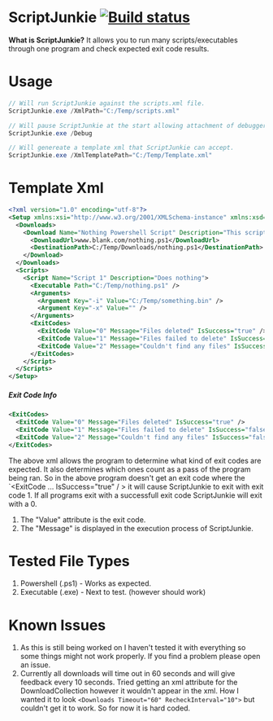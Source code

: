 
# ScriptJunkie [![Build status](https://ci.appveyor.com/api/projects/status/ls9qpbdnn9n4svg4/branch/master?svg=true)](https://ci.appveyor.com/project/lzinga/scriptjunkie/branch/master)

**What is ScriptJunkie?**
It allows you to run many scripts/executables through one program and check expected exit code results.

# Usage

```csharp
// Will run ScriptJunkie against the scripts.xml file.
ScriptJunkie.exe /XmlPath="C:/Temp/scripts.xml"

// Will pause ScriptJunkie at the start allowing attachment of debugger.
ScriptJunkie.exe /Debug

// Will genereate a template xml that ScriptJunkie can accept.
ScriptJunkie.exe /XmlTemplatePath="C:/Temp/Template.xml"
```

# Template Xml
```xml
<?xml version="1.0" encoding="utf-8"?>
<Setup xmlns:xsi="http://www.w3.org/2001/XMLSchema-instance" xmlns:xsd="http://www.w3.org/2001/XMLSchema">
  <Downloads>
    <Download Name="Nothing Powershell Script" Description="This script does nothing">
      <DownloadUrl>www.blank.com/nothing.ps1</DownloadUrl>
      <DestinationPath>C:/Temp/Downloads/nothing.ps1</DestinationPath>
    </Download>
  </Downloads>
  <Scripts>
    <Script Name="Script 1" Description="Does nothing">
      <Executable Path="C:/Temp/nothing.ps1" />
      <Arguments>
        <Argument Key="-i" Value="C:/Temp/something.bin" />
        <Argument Key="-x" Value="" />
      </Arguments>
      <ExitCodes>
        <ExitCode Value="0" Message="Files deleted" IsSuccess="true" />
        <ExitCode Value="1" Message="Files failed to delete" IsSuccess="false" />
        <ExitCode Value="2" Message="Couldn't find any files" IsSuccess="false" />
      </ExitCodes>
    </Script>
  </Scripts>
</Setup>
```

##### Exit Code Info
```xml
<ExitCodes>
  <ExitCode Value="0" Message="Files deleted" IsSuccess="true" />
  <ExitCode Value="1" Message="Files failed to delete" IsSuccess="false" />
  <ExitCode Value="2" Message="Couldn't find any files" IsSuccess="false" />
</ExitCodes>
```

The above xml allows the program to determine what kind of exit codes are expected. It also determines which ones count as a pass of the program being ran. So in the above program doesn't get an exit code where the `<ExitCode ... IsSuccess="true" / > it will cause ScriptJunkie to exit with exit code 1. If all programs exit with a successfull exit code ScriptJunkie will exit with a 0.

1. The "Value" attribute is the exit code.
2. The "Message" is displayed in the execution process of ScriptJunkie.

# Tested File Types
1. Powershell (.ps1) - Works as expected.
2. Executable (.exe) - Next to test. (however should work)

# Known Issues
1. As this is still being worked on I haven't tested it with everything so some things might not work properly. If you find a problem please open an issue.
2. Currently all downloads will time out in 60 seconds and will give feedback every 10 seconds. Tried getting an xml attribute for the DownloadCollection however it wouldn't appear in the xml. How I wanted it to look `<Downloads Timeout="60" RecheckInterval="10">` but couldn't get it to work. So for now it is hard coded.
